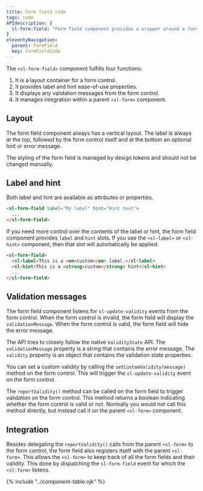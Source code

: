 ```yaml
---
title: Form field code
tags: code
APIdescription: {
  sl-form-field: "Form field component provides a wrapper around a form control with a label, help text, and error messages."
}
eleventyNavigation:
  parent: FormField
  key: FormFieldCode
---
```

<div style="display: none;">Added to prevent rendering additional paragraph around, which causes navigation problems</div>
<ds-install-info link-in-navigation package="form"></ds-install-info>
<section>

The `<sl-form-field>` component fulfills four functions:
1. It is a layout container for a form control.
2. It provides label and hint ease-of-use properties.
3. It displays any validation messages from the form control.
4. It manages integration within a parent `<sl-form>` component.

</section>

<section>

## Layout

The form field component always has a vertical layout. The label is always at the top, followed by the form control itself and at the bottom an optional hint or error message.

The styling of the form field is managed by design tokens and should not be changed manually.

</section>

<section>

## Label and hint

Both label and hint are available as attributes or properties.

```html
<sl-form-field label="My label" hint="Hint text">
  ...
</sl-form-field>
```

If you need more control over the contents of the label or hint, the form field component provides `label` and `hint` slots. If you use the `<sl-label>` or `<sl-hint>` component, then that slot will automatically be applied.

```html
<sl-form-field>
  <sl-label>This is a <em>custom</em> label.</sl-label>
  <sl-hint>This is a <strong>custom</strong> hint</sl-hint>
  ...
</sl-form-field>
```

</section>

<section>

## Validation messages

The form field component listens for `sl-update-validity` events from the form control. When the form control is invalid, the form field will display the `validationMessage`. When the form control is valid, the form field will hide the error message.

The API tries to closely follow the native `ValidityState` API. The `validationMessage` property is a string that contains the error message. The `validity` property is an object that contains the validation state properties.

You can set a custom validity by calling the `setCustomValidity(message)` method on the form control. This will trigger the `sl-update-validity` event on the form control.

The `reportValidity()` method can be called on the form field to trigger validation on the form control. This method returns a boolean indicating whether the form control is valid or not. Normally you would not call this method directly, but instead call it on the parent `<sl-form>` component.

</section>

<section>

## Integration

Besides delegating the `reportValidity()` calls from the parent `<sl-form>` to the form control, the form field also registers itself with the parent `<sl-form>`. This allows the `<sl-form>` to keep track of all the form fields and their validity. This done by dispatching the `sl-form-field` event for which the `<sl-form>` listens.

</section>

{% include "../component-table.njk" %}
